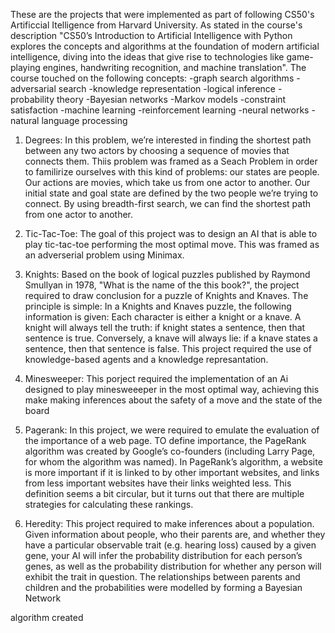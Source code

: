 These are the projects that were implemented as part of following CS50's Artificcial Itelligence from Harvard University. As stated in the course's description "CS50’s Introduction to Artificial Intelligence with Python explores the concepts and algorithms at the foundation of modern artificial intelligence, diving into the ideas that give rise to technologies like game-playing engines, handwriting recognition, and machine translation". The course touched on the following concepts:
  -graph search algorithms
  -adversarial search
  -knowledge representation
  -logical inference
  -probability theory
  -Bayesian networks
  -Markov models
  -constraint satisfaction
  -machine learning
  -reinforcement learning
  -neural networks
  -natural language processing

1. Degrees:
  In this problem, we’re interested in finding the shortest path between any two actors by choosing a sequence of movies that connects them. Thiis problem was framed as a Seach Problem in order to familirize ourselves with this kind of problems: our states are people. Our actions are movies, which take us from one actor to another. Our initial state and goal state are defined by the two people we’re trying to connect. By using breadth-first search, we can find the shortest path from one actor to another.
  
2. Tic-Tac-Toe:
  The goal of this project was to design an AI that is able to play tic-tac-toe performing the most optimal move. This was framed as an adverserial problem using Minimax.
  
3. Knights:
  Based on the book of logical puzzles published by Raymond Smullyan in 1978, "What is the name of the this book?", the project required
to draw conclusion for a puzzle of Knights and Knaves. The principle is simple: In a Knights and Knaves puzzle, the following information is given: Each character is either a knight or a knave. A knight will always tell the truth: if knight states a sentence, then that sentence is true. Conversely, a knave will always lie: if a knave states a sentence, then that sentence is false. This project required the use of knowledge-based agents and a knowledge represantation.

4. Minesweeper:
  This porject required the implementation of an Ai designed to play minesweeeper in the most optimal way, achieving this make making inferences about the safety of a move and the state of the board
 
5. Pagerank:
  In this project, we were required to emulate the evaluation of the importance of a web page. TO define importance, the PageRank algorithm was created by Google’s co-founders (including Larry Page, for whom the algorithm was named). In PageRank’s algorithm, a website is more important if it is linked to by other important websites, and links from less important websites have their links weighted less. This definition seems a bit circular, but it turns out that there are multiple strategies for calculating these rankings.
  
6. Heredity:
  This project required to make inferences about a population. Given information about people, who their parents are, and whether they have a particular observable trait (e.g. hearing loss) caused by a given gene, your AI will infer the probability distribution for each person’s genes, as well as the probability distribution for whether any person will exhibit the trait in question. The relationships between parents and children and the probabilities were modelled by forming a Bayesian Network
  
  

algorithm created
